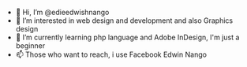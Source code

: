 - 👋 Hi, I’m @edieedwishnango
- 👀 I’m interested in web design and development and also Graphics design 
- 🌱 I’m currently learning php language and Adobe InDesign, I'm just a beginner 
- 📫 Those who want to reach, i use Facebook Edwin Nango

<!---
edieedwishnango/edieedwishnango is a ✨ special ✨ repository because its `README.md` (this file) appears on your GitHub profile.
You can click the Preview link to take a look at your changes.
--->

